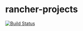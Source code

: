 # rancher-projects
[![Build Status](https://travis-ci.com/euclidian/rancher-projects.svg?branch=develop)](https://travis-ci.com/euclidian/rancher-projects)
